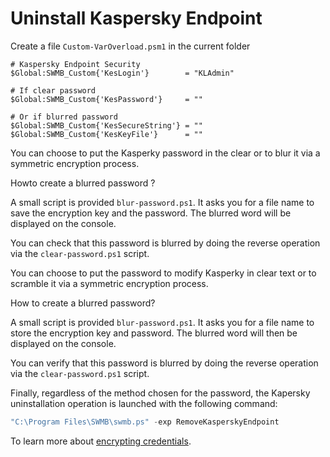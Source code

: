 # Uninstall Kaspersky Endpoint

Create a file `Custom-VarOverload.psm1` in the current folder
```
# Kaspersky Endpoint Security
$Global:SWMB_Custom{'KesLogin'}        = "KLAdmin"

# If clear password
$Global:SWMB_Custom{'KesPassword'}     = ""

# Or if blurred password
$Global:SWMB_Custom{'KesSecureString'} = ""
$Global:SWMB_Custom{'KesKeyFile'}      = ""
```

You can choose to put the Kasperky password in the clear
or to blur it via a symmetric encryption process.

Howto create a blurred password ?

A small script is provided `blur-password.ps1`.
It asks you for a file name to save the encryption key and the password.
The blurred word will be displayed on the console.

You can check that this password is blurred by doing the reverse
operation via the `clear-password.ps1` script.

You can choose to put the password to modify Kasperky in clear text
or to scramble it via a symmetric encryption process.

How to create a blurred password?

A small script is provided `blur-password.ps1`.
It asks you for a file name to store the encryption key and password.
The blurred word will then be displayed on the console.

You can verify that this password is blurred by doing the reverse
operation via the `clear-password.ps1` script.

Finally, regardless of the method chosen for the password,
the Kapersky uninstallation operation is launched
with the following command:
```ps1
"C:\Program Files\SWMB\swmb.ps" -exp RemoveKasperskyEndpoint
```


To learn more about [encrypting credentials](https://www.pdq.com/blog/secure-password-with-powershell-encrypting-credentials-part-1/).
